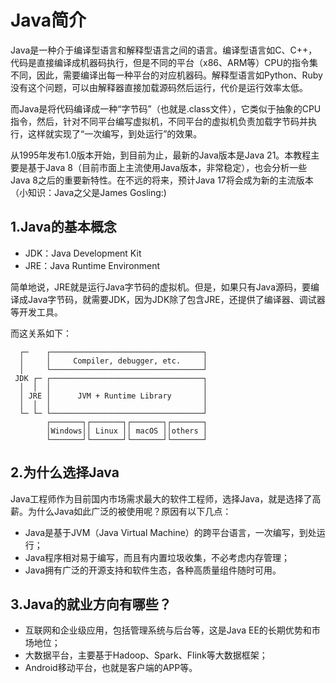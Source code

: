 # Java简介

Java是一种介于编译型语言和解释型语言之间的语言。编译型语言如C、C++，代码是直接编译成机器码执行，但是不同的平台（x86、ARM等）CPU的指令集不同，因此，需要编译出每一种平台的对应机器码。解释型语言如Python、Ruby没有这个问题，可以由解释器直接加载源码然后运行，代价是运行效率太低。

而Java是将代码编译成一种“字节码”（也就是.class文件），它类似于抽象的CPU指令，然后，针对不同平台编写虚拟机，不同平台的虚拟机负责加载字节码并执行，这样就实现了“一次编写，到处运行”的效果。

从1995年发布1.0版本开始，到目前为止，最新的Java版本是Java 21。本教程主要是基于Java 8（目前市面上主流使用Java版本，非常稳定），也会分析一些 Java 8之后的重要新特性。在不远的将来，预计Java 17将会成为新的主流版本（小知识：Java之父是James Gosling:)

## 1.Java的基本概念

- JDK：Java Development Kit
- JRE：Java Runtime Environment

简单地说，JRE就是运行Java字节码的虚拟机。但是，如果只有Java源码，要编译成Java字节码，就需要JDK，因为JDK除了包含JRE，还提供了编译器、调试器等开发工具。

而这关系如下：

```ascii
  ┌─    ┌──────────────────────────────────┐
  │     │     Compiler, debugger, etc.     │
  │     └──────────────────────────────────┘
 JDK ┌─ ┌──────────────────────────────────┐
  │  │  │                                  │
  │ JRE │      JVM + Runtime Library       │
  │  │  │                                  │
  └─ └─ └──────────────────────────────────┘
        ┌───────┐┌───────┐┌───────┐┌───────┐
        │Windows││ Linux ││ macOS ││others │
        └───────┘└───────┘└───────┘└───────┘
```

## 2.为什么选择Java

Java工程师作为目前国内市场需求最大的软件工程师，选择Java，就是选择了高薪。为什么Java如此广泛的被使用呢？原因有以下几点：

- Java是基于JVM（Java Virtual Machine）的跨平台语言，一次编写，到处运行；
- Java程序相对易于编写，而且有内置垃圾收集，不必考虑内存管理；
- Java拥有广泛的开源支持和软件生态，各种高质量组件随时可用。

## 3.Java的就业方向有哪些？

- 互联网和企业级应用，包括管理系统与后台等，这是Java EE的长期优势和市场地位；
- 大数据平台，主要基于Hadoop、Spark、Flink等大数据框架；
- Android移动平台，也就是客户端的APP等。